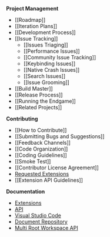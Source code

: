 **Project Management**
* [[Roadmap]]
* [[Iteration Plans]]
* [[Development Process]]
* [[Issue Tracking]]
  * [[Issues Triaging]]
  * [[Performance Issues]]
  * [[Community Issue Tracking]]
  * [[Keybinding Issues]]
  * [[Native Crash Issues]]
  * [[Search Issues]]
  * [[Issue Grooming]]
* [[Build Master]]
* [[Release Process]]
* [[Running the Endgame]]
* [[Related Projects]]

**Contributing**
* [[How to Contribute]]
* [[Submitting Bugs and Suggestions]]
* [[Feedback Channels]]
* [[Code Organization]]
* [[Coding Guidelines]]
* [[Smoke Test]]
* [[Contributor License Agreement]]
* [Requested Extensions](https://github.com/Microsoft/vscode/wiki/Requested-Extensions)
* [[Extension API Guidelines]]

**Documentation**
* [Extensions](https://code.visualstudio.com/docs/extensions/overview)
* [API](https://code.visualstudio.com/docs/extensionAPI/overview)
* [Visual Studio Code](https://code.visualstudio.com/docs)
* [Document Repository](https://github.com/microsoft/vscode-docs)
* [Multi Root Workspace API](https://github.com/Microsoft/vscode/wiki/Adopting-Multi-Root-Workspace-APIs)